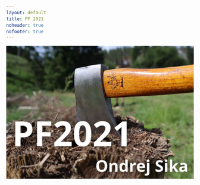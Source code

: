 ```yaml
---
layout: default
title: PF 2021
noheader: true
nofooter: true
---
```


![PF 2022](/static/content/pf2022/PF2022_1200px.jpg)
